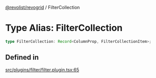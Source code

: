 [@revolist/revogrid](README.md) / FilterCollection

# Type Alias: FilterCollection

```ts
type FilterCollection: Record<ColumnProp, FilterCollectionItem>;
```

## Defined in

[src/plugins/filter/filter.plugin.tsx:65](https://github.com/revolist/revogrid/blob/32c6316d328fcc561520e19c2a4b987d1e8a85d2/src/plugins/filter/filter.plugin.tsx#L65)
